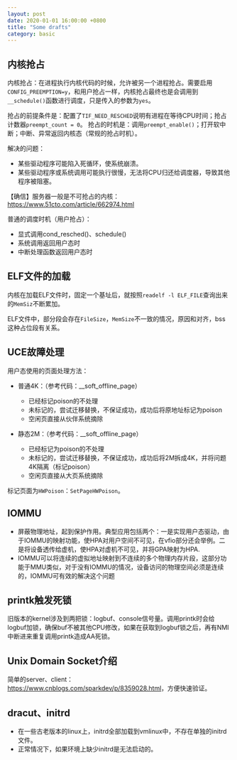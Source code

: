 ```yaml
---
layout: post
date: 2020-01-01 16:00:00 +0800
title: "Some drafts"
category: basic
---
```


## 内核抢占

内核抢占：在进程执行内核代码的时候，允许被另一个进程抢占。需要启用`CONFIG_PREEMPTION=y`，和用户抢占一样，内核抢占最终也是会调用到`__schedule()`函数进行调度，只是传入的参数为`yes`。

抢占的前提条件是：配置了`TIF_NEED_RESCHED`说明有进程在等待CPU时间；抢占计数器`preempt_count = 0`。
抢占的时机是：调用`preempt_enable()`；打开软中断；中断、异常返回内核态（常规的抢占时机）。

解决的问题：

* 某些驱动程序可能陷入死循环，使系统崩溃。
* 某些驱动程序或系统调用可能执行很慢，无法将CPU归还给调度器，导致其他程序被阻塞。

【确信】服务器一般是不可抢占的内核：<https://www.51cto.com/article/662974.html>

普通的调度时机（用户抢占）：

* 显式调用cond_resched()、schedule()
* 系统调用返回用户态时
* 中断处理函数返回用户态时

## ELF文件的加载

内核在加载ELF文件时，固定一个基址后，就按照`readelf -l ELF_FILE`查询出来的`MemSiz`不断累加。

ELF文件中，部分段会存在`FileSize`，`MemSize`不一致的情况，原因和对齐，bss这种占位段有关系。

## UCE故障处理

用户态使用的页面处理方法：

* 普通4K：（参考代码：__soft_offline_page）
	* 已经标记poison的不处理
	* 未标记的，尝试迁移替换，不保证成功，成功后将原地址标记为poison
	* 空闲页直接从伙伴系统摘除

* 静态2M：（参考代码：__soft_offline_page）
	* 已经标记为poison的不处理
	* 未标记的，尝试迁移替换，不保证成功，成功后将2M拆成4K，并将问题4K隔离（标记poison）
	* 空闲页直接从大页系统摘除

标记页面为`HWPoison`：`SetPageHWPoison`。

## IOMMU

* 屏蔽物理地址，起到保护作用。典型应用包括两个：一是实现用户态驱动，由于IOMMU的映射功能，使HPA对用户空间不可见，在vfio部分还会举例。二是将设备透传给虚机，使HPA对虚机不可见，并将GPA映射为HPA.
* IOMMU可以将连续的虚拟地址映射到不连续的多个物理内存片段，这部分功能于MMU类似，对于没有IOMMU的情况，设备访问的物理空间必须是连续的，IOMMU可有效的解决这个问题

## printk触发死锁

旧版本的kernel涉及到两把锁：logbuf、console信号量。调用printk时会给logbuf加锁，确保buf不被其他CPU修改，如果在获取到logbuf锁之后，再有NMI中断进来重复调用printk造成AA死锁。

## Unix Domain Socket介绍

简单的server、client：<https://www.cnblogs.com/sparkdev/p/8359028.html>，方便快速验证。

## dracut、initrd

* 在一些古老版本的linux上，initrd全部加载到vmlinux中，不存在单独的initrd文件。
* 正常情况下，如果环境上缺少initrd是无法启动的。
